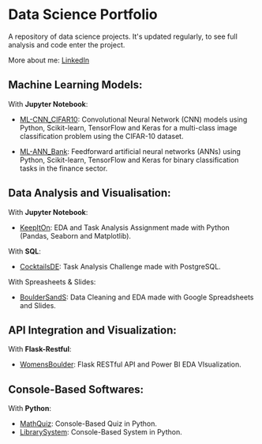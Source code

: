 # Data Science Portfolio

A repository of data science projects. It's updated regularly, to see full analysis and code enter the project.

More about me: [LinkedIn](https://www.linkedin.com/in/nicolecdressler/)

## Machine Learning Models:

With <strong>Jupyter Notebook</strong>:

  * [ML-CNN_CIFAR10](https://github.com/ndressler/Data_Science_Portfolio/tree/main/ML-CNN_CIFAR10): Convolutional Neural Network (CNN) models using Python, Scikit-learn, TensorFlow and Keras for a multi-class image classification problem using the CIFAR-10 dataset.

  * [ML-ANN_Bank](https://github.com/ndressler/Data_Science_Portfolio/tree/main/ML-CNN_CIFAR10): Feedforward artificial neural networks (ANNs) using Python, Scikit-learn, TensorFlow and Keras for binary classification tasks in the finance sector.

## Data Analysis and Visualisation:

With <strong>Jupyter Notebook</strong>:

  * [KeepItOn](https://github.com/ndressler/Data_Science_Portfolio/tree/main/KeepItOn): EDA and Task Analysis Assignment made with Python (Pandas, Seaborn and Matplotlib).

With <strong>SQL</strong>:

  * [CocktailsDE](https://github.com/ndressler/Data_Science_Portfolio/tree/main/Cocktails_SQL_Analysis): Task Analysis Challenge made with PostgreSQL.

With Spreasheets & Slides:

  * [BoulderSandS](https://github.com/ndressler/Data_Science_Portfolio/tree/main/BoulderSandS): Data Cleaning and EDA made with Google Spreadsheets and Slides.

## API Integration and Visualization:

With <strong>Flask-Restful</strong>:

  * [WomensBoulder](https://github.com/ndressler/Data_Science_Portfolio/tree/main/WomensBoulder): Flask RESTful API and Power BI EDA VIsualization.

## Console-Based Softwares:

With <strong>Python</strong>:

  * [MathQuiz](https://github.com/ndressler/Data_Science_Portfolio/tree/main/MathQuiz): Console-Based Quiz in Python.
  * [LibrarySystem](https://github.com/ndressler/Data_Science_Portfolio/tree/main/LibrarySystem): Console-Based System in Python.
